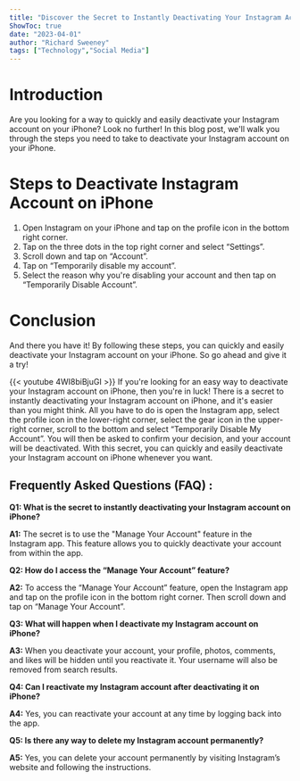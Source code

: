```yaml
---
title: "Discover the Secret to Instantly Deactivating Your Instagram Account on iPhone!"
ShowToc: true 
date: "2023-04-01"
author: "Richard Sweeney" 
tags: ["Technology","Social Media"]
---
```

# Introduction
Are you looking for a way to quickly and easily deactivate your Instagram account on your iPhone? Look no further! In this blog post, we'll walk you through the steps you need to take to deactivate your Instagram account on your iPhone. 

# Steps to Deactivate Instagram Account on iPhone
1. Open Instagram on your iPhone and tap on the profile icon in the bottom right corner. 
2. Tap on the three dots in the top right corner and select “Settings”. 
3. Scroll down and tap on “Account”. 
4. Tap on “Temporarily disable my account”. 
5. Select the reason why you're disabling your account and then tap on “Temporarily Disable Account”. 

# Conclusion
And there you have it! By following these steps, you can quickly and easily deactivate your Instagram account on your iPhone. So go ahead and give it a try!

{{< youtube 4WI8biBjuGI >}} 
If you're looking for an easy way to deactivate your Instagram account on iPhone, then you're in luck! There is a secret to instantly deactivating your Instagram account on iPhone, and it's easier than you might think. All you have to do is open the Instagram app, select the profile icon in the lower-right corner, select the gear icon in the upper-right corner, scroll to the bottom and select “Temporarily Disable My Account”. You will then be asked to confirm your decision, and your account will be deactivated. With this secret, you can quickly and easily deactivate your Instagram account on iPhone whenever you want.

## Frequently Asked Questions (FAQ) :
**Q1: What is the secret to instantly deactivating your Instagram account on iPhone?**

**A1:** The secret is to use the "Manage Your Account" feature in the Instagram app. This feature allows you to quickly deactivate your account from within the app.

**Q2: How do I access the “Manage Your Account” feature?**

**A2:** To access the “Manage Your Account” feature, open the Instagram app and tap on the profile icon in the bottom right corner. Then scroll down and tap on “Manage Your Account”.

**Q3: What will happen when I deactivate my Instagram account on iPhone?**

**A3:** When you deactivate your account, your profile, photos, comments, and likes will be hidden until you reactivate it. Your username will also be removed from search results.

**Q4: Can I reactivate my Instagram account after deactivating it on iPhone?**

**A4:** Yes, you can reactivate your account at any time by logging back into the app.

**Q5: Is there any way to delete my Instagram account permanently?**

**A5:** Yes, you can delete your account permanently by visiting Instagram’s website and following the instructions.


